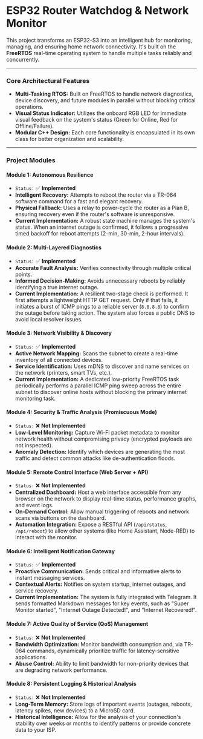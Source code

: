 # ESP32 Router Watchdog & Network Monitor

This project transforms an ESP32-S3 into an intelligent hub for monitoring, managing, and ensuring home network connectivity. It's built on the **FreeRTOS** real-time operating system to handle multiple tasks reliably and concurrently.

---

### Core Architectural Features

* **Multi-Tasking RTOS:** Built on FreeRTOS to handle network diagnostics, device discovery, and future modules in parallel without blocking critical operations.
* **Visual Status Indicator:** Utilizes the onboard RGB LED for immediate visual feedback on the system's status (Green for Online, Red for Offline/Failure).
* **Modular C++ Design:** Each core functionality is encapsulated in its own class for better organization and scalability.

---

### Project Modules

#### Module 1: Autonomous Resilience
* `Status:` ✅ **Implemented**
* **Intelligent Recovery:** Attempts to reboot the router via a TR-064 software command for a fast and elegant recovery.
* **Physical Fallback:** Uses a relay to power-cycle the router as a Plan B, ensuring recovery even if the router's software is unresponsive.
* **Current Implementation:** A robust state machine manages the system's status. When an internet outage is confirmed, it follows a progressive timed backoff for reboot attempts (2-min, 30-min, 2-hour intervals).

#### Module 2: Multi-Layered Diagnostics
* `Status:` ✅ **Implemented**
* **Accurate Fault Analysis:** Verifies connectivity through multiple critical points.
* **Informed Decision-Making:** Avoids unnecessary reboots by reliably identifying a true internet outage.
* **Current Implementation:** A resilient two-stage check is performed. It first attempts a lightweight HTTP GET request. Only if that fails, it initiates a burst of ICMP pings to a reliable server (`8.8.8.8`) to confirm the outage before taking action. The system also forces a public DNS to avoid local resolver issues.

#### Module 3: Network Visibility & Discovery
* `Status:` ✅ **Implemented**
* **Active Network Mapping:** Scans the subnet to create a real-time inventory of all connected devices.
* **Service Identification:** Uses mDNS to discover and name services on the network (printers, smart TVs, etc.).
* **Current Implementation:** A dedicated low-priority FreeRTOS task periodically performs a parallel ICMP ping sweep across the entire subnet to discover online hosts without blocking the primary internet monitoring task.

#### Module 4: Security & Traffic Analysis (Promiscuous Mode)
* `Status:` ❌ **Not Implemented**
* **Low-Level Monitoring:** Capture Wi-Fi packet metadata to monitor network health without compromising privacy (encrypted payloads are not inspected).
* **Anomaly Detection:** Identify which devices are generating the most traffic and detect common attacks like de-authentication floods.

#### Module 5: Remote Control Interface (Web Server + API)
* `Status:` ❌ **Not Implemented**
* **Centralized Dashboard:** Host a web interface accessible from any browser on the network to display real-time status, performance graphs, and event logs.
* **On-Demand Control:** Allow manual triggering of reboots and network scans via buttons on the dashboard.
* **Automation Integration:** Expose a RESTful API (`/api/status`, `/api/reboot`) to allow other systems (like Home Assistant, Node-RED) to interact with the monitor.

#### Module 6: Intelligent Notification Gateway
* `Status:` ✅ **Implemented**
* **Proactive Communication:** Sends critical and informative alerts to instant messaging services.
* **Contextual Alerts:** Notifies on system startup, internet outages, and service recovery.
* **Current Implementation:** The system is fully integrated with Telegram. It sends formatted Markdown messages for key events, such as "Super Monitor started", "Internet Outage Detected!", and "Internet Recovered!".

#### Module 7: Active Quality of Service (QoS) Management
* `Status:` ❌ **Not Implemented**
* **Bandwidth Optimization:** Monitor bandwidth consumption and, via TR-064 commands, dynamically prioritize traffic for latency-sensitive applications.
* **Abuse Control:** Ability to limit bandwidth for non-priority devices that are degrading network performance.

#### Module 8: Persistent Logging & Historical Analysis
* `Status:` ❌ **Not Implemented**
* **Long-Term Memory:** Store logs of important events (outages, reboots, latency spikes, new devices) to a MicroSD card.
* **Historical Intelligence:** Allow for the analysis of your connection's stability over weeks or months to identify patterns or provide concrete data to your ISP.